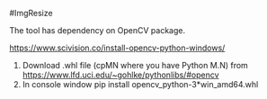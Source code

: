 #ImgResize

The tool has dependency on OpenCV package.

https://www.scivision.co/install-opencv-python-windows/

1. Download .whl file (cpMN where you have Python M.N) from https://www.lfd.uci.edu/~gohlke/pythonlibs/#opencv
2. In console window
	pip install opencv_python-3*win_amd64.whl
